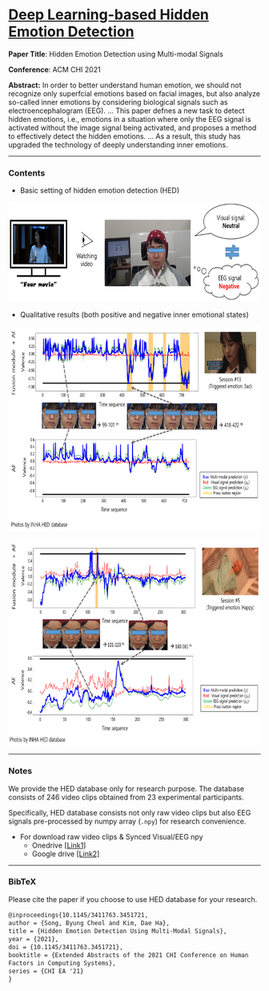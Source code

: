 <h1><u>Deep Learning-based Hidden Emotion Detection</u></h1>

<b>Paper Title</b>: Hidden Emotion Detection using Multi-modal Signals

<b>Conference</b>: ACM CHI 2021

<b>Abstract:</b> In order to better understand human emotion, we should not recognize only superfcial emotions based on facial images, but also analyze so-called inner emotions by considering biological signals such as electroencephalogram (EEG). ... This paper defnes a new task to detect hidden emotions, i.e., emotions in a situation where only the EEG signal is activated without the image signal being activated, and proposes a method to effectively detect the hidden emotions. ... As a result, this study has upgraded the technology of deeply understanding inner emotions.

---
### Contents

- Basic setting of hidden emotion detection (HED)
<p align="center">
<img src="https://github.com/kdhht2334/Hidden_Emotion_Detection_using_MM_Signals/blob/main/pics/hed_pic_01.png" height="200", width="2254"/>
</p>

- Qualitative results (both positive and negative inner emotional states)
<p align="center">
<img src="https://github.com/kdhht2334/Hidden_Emotion_Detection_using_MM_Signals/blob/main/pics/hed_pic_02.png" height="410", width="3000"/>
</p>
<p align="center">
<img src="https://github.com/kdhht2334/Hidden_Emotion_Detection_using_MM_Signals/blob/main/pics/hed_pic_03.png" height="410", width="3000"/>
</p>



---
### Notes

We provide the HED database only for research purpose. The database consists of 246 video clips obtained from 23 experimental participants.

Specifically, HED database consists not only raw video clips but also EEG signals pre-processed by numpy array (`.npy`) for research convenience.

- For download raw video clips & Synced Visual/EEG npy 
  - Onedrive [[Link1]](https://1drv.ms/u/s!AsMhRBCpiZ4ShcYgcfhDCHUcvZgHkA?e=6UvaY3)
  - Google drive [[Link2]](https://drive.google.com/drive/folders/1UcZmPjroh9M9_ZZ3bKOHWiukmQJt04J9?usp=sharing)

---
### BibTeX

Please cite the paper if you choose to use HED database for your research.

```
@inproceedings{10.1145/3411763.3451721,
author = {Song, Byung Cheol and Kim, Dae Ha},
title = {Hidden Emotion Detection Using Multi-Modal Signals},
year = {2021},
doi = {10.1145/3411763.3451721},
booktitle = {Extended Abstracts of the 2021 CHI Conference on Human Factors in Computing Systems},
series = {CHI EA '21}
}
```